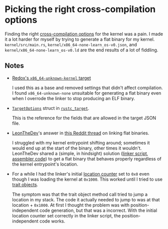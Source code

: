 # Picking the right cross-compilation options

Finding the right [cross-compilation options](https://doc.rust-lang.org/rustc/targets/custom.html) for the kernel was a pain.
I made it a lot harder for myself by trying to generate a flat binary for my kernel.
`kernel/src/main.rs`, `kernel/x86_64-none-learn_os-v0.json`, and `kernel/x86_64-none-learn_os-v0.ld` are the end results of a lot of fiddling.

## Notes

* [Redox's `x86_64-unknown-kernel` target](https://gitlab.redox-os.org/redox-os/kernel/-/blob/master/targets/x86_64-unknown-kernel.json?ref_type=heads)

  I used this as a base and removed settings that didn't affect compilation. I found `x86_64-unknown-none`
  unsuitable for generating a flat binary even when I overrode the linker to stop producing an ELF binary.

* [`TargetOptions`](https://doc.rust-lang.org/stable/nightly-rustc/rustc_target/spec/struct.TargetOptions.html>)
  struct in [`rustc_target`](https://doc.rust-lang.org/stable/nightly-rustc/rustc_target/).

  This is the reference for the fields that are allowed in the target JSON file.

* [LeonTheDev](https://old.reddit.com/user/LeonTheDev)'s answer in
  [this Reddit thread](https://old.reddit.com/r/osdev/comments/um3i0e/problems_executing_applications/i7zjt4u/)
  on linking flat binaries.

  I struggled with my kernel entrypoint shifting around; sometimes it would end up at the start of the binary,
  other times it wouldn't. LeonTheDev shared a (simple, in hindsight) solution
  ([linker script](http://web.archive.org/web/20220510092031/https://github.com/leon-robi/Trout/blob/main/Kernel/Linker.lds),
  [assembler code](http://web.archive.org/web/20220510092017/https://github.com/leon-robi/Trout/blob/main/Kernel/Kernel.asm))
  to get a flat binary that behaves properly regardless of the kernel entrypoint's location.

* For a while I had the linker's initial [location counter](https://sourceware.org/binutils/docs/ld/Location-Counter.html) set
  to `0x0` even though I was loading the kernel at `0x1000`. This worked until I tried to use
  [trait objects](https://doc.rust-lang.org/book/ch17-02-trait-objects.html).

  The symptom was that the trait object method call tried to jump a location in my stack. The code it actually needed
  to jump to was at that location + `0x1000`. At first I thought the problem was with position-independent code generation,
  but that was a incorrect. With the initial location counter set correctly in the linker script, the position-independent
  code works.
